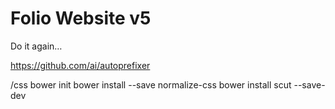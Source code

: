 Folio Website v5
================

Do it again…

https://github.com/ai/autoprefixer

/css 
bower init
bower install --save normalize-css
bower install scut --save-dev

